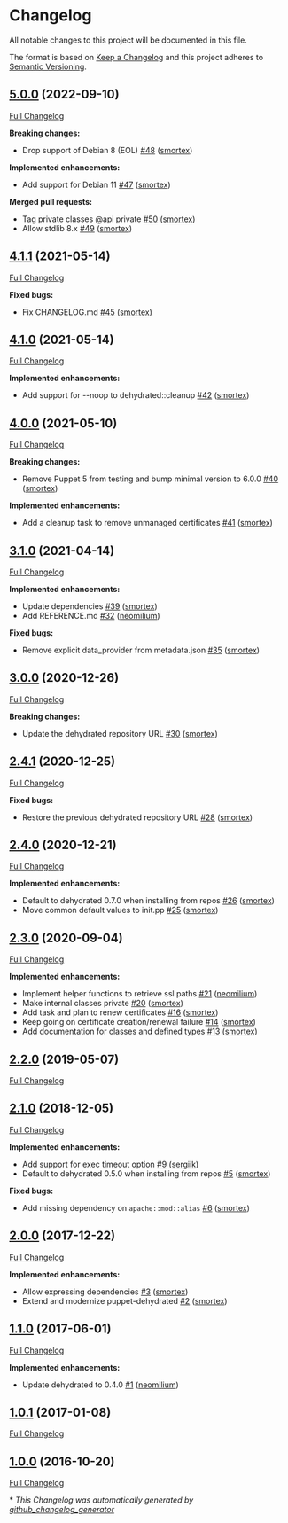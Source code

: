 # Changelog

All notable changes to this project will be documented in this file.

The format is based on [Keep a Changelog](https://keepachangelog.com/en/1.0.0/)
and this project adheres to [Semantic Versioning](https://semver.org/spec/v2.0.0.html).

## [5.0.0](https://github.com/opus-codium/puppet-dehydrated/tree/5.0.0) (2022-09-10)

[Full Changelog](https://github.com/opus-codium/puppet-dehydrated/compare/4.1.1...5.0.0)

**Breaking changes:**

- Drop support of Debian 8 \(EOL\) [\#48](https://github.com/opus-codium/puppet-dehydrated/pull/48) ([smortex](https://github.com/smortex))

**Implemented enhancements:**

- Add support for Debian 11 [\#47](https://github.com/opus-codium/puppet-dehydrated/pull/47) ([smortex](https://github.com/smortex))

**Merged pull requests:**

- Tag private classes @api private [\#50](https://github.com/opus-codium/puppet-dehydrated/pull/50) ([smortex](https://github.com/smortex))
- Allow stdlib 8.x [\#49](https://github.com/opus-codium/puppet-dehydrated/pull/49) ([smortex](https://github.com/smortex))

## [4.1.1](https://github.com/opus-codium/puppet-dehydrated/tree/4.1.1) (2021-05-14)

[Full Changelog](https://github.com/opus-codium/puppet-dehydrated/compare/4.1.0...4.1.1)

**Fixed bugs:**

- Fix CHANGELOG.md [\#45](https://github.com/opus-codium/puppet-dehydrated/pull/45) ([smortex](https://github.com/smortex))

## [4.1.0](https://github.com/opus-codium/puppet-dehydrated/tree/4.1.0) (2021-05-14)

[Full Changelog](https://github.com/opus-codium/puppet-dehydrated/compare/4.0.0...4.1.0)

**Implemented enhancements:**

- Add support for --noop to dehydrated::cleanup [\#42](https://github.com/opus-codium/puppet-dehydrated/pull/42) ([smortex](https://github.com/smortex))

## [4.0.0](https://github.com/opus-codium/puppet-dehydrated/tree/4.0.0) (2021-05-10)

[Full Changelog](https://github.com/opus-codium/puppet-dehydrated/compare/3.1.0...4.0.0)

**Breaking changes:**

- Remove Puppet 5 from testing and bump minimal version to 6.0.0 [\#40](https://github.com/opus-codium/puppet-dehydrated/pull/40) ([smortex](https://github.com/smortex))

**Implemented enhancements:**

- Add a cleanup task to remove unmanaged certificates [\#41](https://github.com/opus-codium/puppet-dehydrated/pull/41) ([smortex](https://github.com/smortex))

## [3.1.0](https://github.com/opus-codium/puppet-dehydrated/tree/3.1.0) (2021-04-14)

[Full Changelog](https://github.com/opus-codium/puppet-dehydrated/compare/3.0.0...3.1.0)

**Implemented enhancements:**

- Update dependencies [\#39](https://github.com/opus-codium/puppet-dehydrated/pull/39) ([smortex](https://github.com/smortex))
- Add REFERENCE.md [\#32](https://github.com/opus-codium/puppet-dehydrated/pull/32) ([neomilium](https://github.com/neomilium))

**Fixed bugs:**

- Remove explicit data\_provider from metadata.json [\#35](https://github.com/opus-codium/puppet-dehydrated/pull/35) ([smortex](https://github.com/smortex))

## [3.0.0](https://github.com/opus-codium/puppet-dehydrated/tree/3.0.0) (2020-12-26)

[Full Changelog](https://github.com/opus-codium/puppet-dehydrated/compare/2.4.1...3.0.0)

**Breaking changes:**

- Update the dehydrated repository URL [\#30](https://github.com/opus-codium/puppet-dehydrated/pull/30) ([smortex](https://github.com/smortex))

## [2.4.1](https://github.com/opus-codium/puppet-dehydrated/tree/2.4.1) (2020-12-25)

[Full Changelog](https://github.com/opus-codium/puppet-dehydrated/compare/2.4.0...2.4.1)

**Fixed bugs:**

- Restore the previous dehydrated repository URL [\#28](https://github.com/opus-codium/puppet-dehydrated/pull/28) ([smortex](https://github.com/smortex))

## [2.4.0](https://github.com/opus-codium/puppet-dehydrated/tree/2.4.0) (2020-12-21)

[Full Changelog](https://github.com/opus-codium/puppet-dehydrated/compare/2.3.0...2.4.0)

**Implemented enhancements:**

- Default to dehydrated 0.7.0 when installing from repos [\#26](https://github.com/opus-codium/puppet-dehydrated/pull/26) ([smortex](https://github.com/smortex))
- Move common default values to init.pp [\#25](https://github.com/opus-codium/puppet-dehydrated/pull/25) ([smortex](https://github.com/smortex))

## [2.3.0](https://github.com/opus-codium/puppet-dehydrated/tree/2.3.0) (2020-09-04)

[Full Changelog](https://github.com/opus-codium/puppet-dehydrated/compare/2.2.0...2.3.0)

**Implemented enhancements:**

- Implement helper functions to retrieve ssl paths [\#21](https://github.com/opus-codium/puppet-dehydrated/pull/21) ([neomilium](https://github.com/neomilium))
- Make internal classes private [\#20](https://github.com/opus-codium/puppet-dehydrated/pull/20) ([smortex](https://github.com/smortex))
- Add task and plan to renew certificates [\#16](https://github.com/opus-codium/puppet-dehydrated/pull/16) ([smortex](https://github.com/smortex))
- Keep going on certificate creation/renewal failure [\#14](https://github.com/opus-codium/puppet-dehydrated/pull/14) ([smortex](https://github.com/smortex))
- Add documentation for classes and defined types [\#13](https://github.com/opus-codium/puppet-dehydrated/pull/13) ([smortex](https://github.com/smortex))

## [2.2.0](https://github.com/opus-codium/puppet-dehydrated/tree/2.2.0) (2019-05-07)

[Full Changelog](https://github.com/opus-codium/puppet-dehydrated/compare/2.1.0...2.2.0)

## [2.1.0](https://github.com/opus-codium/puppet-dehydrated/tree/2.1.0) (2018-12-05)

[Full Changelog](https://github.com/opus-codium/puppet-dehydrated/compare/2.0.0...2.1.0)

**Implemented enhancements:**

- Add support for exec timeout option [\#9](https://github.com/opus-codium/puppet-dehydrated/pull/9) ([sergiik](https://github.com/sergiik))
- Default to dehydrated 0.5.0 when installing from repos [\#5](https://github.com/opus-codium/puppet-dehydrated/pull/5) ([smortex](https://github.com/smortex))

**Fixed bugs:**

- Add missing dependency on `apache::mod::alias` [\#6](https://github.com/opus-codium/puppet-dehydrated/pull/6) ([smortex](https://github.com/smortex))

## [2.0.0](https://github.com/opus-codium/puppet-dehydrated/tree/2.0.0) (2017-12-22)

[Full Changelog](https://github.com/opus-codium/puppet-dehydrated/compare/1.1.0...2.0.0)

**Implemented enhancements:**

- Allow expressing dependencies [\#3](https://github.com/opus-codium/puppet-dehydrated/pull/3) ([smortex](https://github.com/smortex))
- Extend and modernize puppet-dehydrated [\#2](https://github.com/opus-codium/puppet-dehydrated/pull/2) ([smortex](https://github.com/smortex))

## [1.1.0](https://github.com/opus-codium/puppet-dehydrated/tree/1.1.0) (2017-06-01)

[Full Changelog](https://github.com/opus-codium/puppet-dehydrated/compare/1.0.1...1.1.0)

**Implemented enhancements:**

- Update dehydrated to 0.4.0 [\#1](https://github.com/opus-codium/puppet-dehydrated/pull/1) ([neomilium](https://github.com/neomilium))

## [1.0.1](https://github.com/opus-codium/puppet-dehydrated/tree/1.0.1) (2017-01-08)

[Full Changelog](https://github.com/opus-codium/puppet-dehydrated/compare/1.0.0...1.0.1)

## [1.0.0](https://github.com/opus-codium/puppet-dehydrated/tree/1.0.0) (2016-10-20)

[Full Changelog](https://github.com/opus-codium/puppet-dehydrated/compare/4e5a5c199173891b0129eaa770343b586fd54574...1.0.0)



\* *This Changelog was automatically generated by [github_changelog_generator](https://github.com/github-changelog-generator/github-changelog-generator)*

